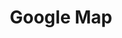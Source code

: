 ---
layout: resource
title: Google Map
category: Mobilité
image:
  src: /laplie/images/google-map.png
  alt: "icon google map"
url: https://www.google.fr/maps/preview
label: |-
  Avoir l'itinéraire vers une destination
---